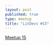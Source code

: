 ```yaml
---
layout: post
published: true
type: meetup
title: "LitDevs #15"
---
```


[Meetup 15](https://base58btc.notion.site/Meetup-15-Dec-14-2023-0cdc18e5fd6a47d4865ed83f57bbd0f4)